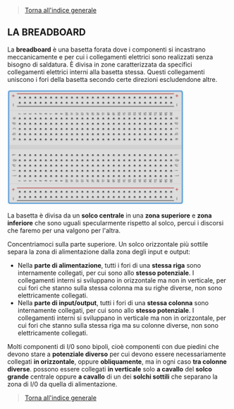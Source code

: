 >[Torna all'indice generale](index.md)

## **LA BREADBOARD**

La **breadboard** è una basetta forata dove i componenti si incastrano meccanicamente e per cui i collegamenti elettrici sono realizzati senza bisogno di saldatura. È divisa in zone caratterizzata da specifici collegamenti elettrici interni alla basetta stessa. Questi collegamenti uniscono i fori della basetta secondo certe direzioni escludendone altre.

<img src="Immagine1.png" alt="alt text" width="400">
 
La basetta è divisa da un **solco centrale** in una **zona superiore** e **zona inferiore** che sono uguali specularmente rispetto al solco, percui i discorsi che faremo per una valgono per l'altra.

Concentriamoci sulla parte superiore.  Un solco orizzontale più sottile separa la zona di alimentazione dalla zona degli input e output:
- Nella **parte di alimentazione**, tutti i fori di una **stessa riga** sono internamente collegati, per cui sono allo **stesso potenziale**. I collegamenti interni si sviluppano in orizzontale ma non in verticale, per cui fori che stanno sulla stessa colonna ma su righe diverse, non sono elettricamente collegati.
- Nella **parte di input/output**, tutti i fori di una **stessa colonna** sono internamente collegati, per cui sono allo **stesso potenziale**. I collegamenti interni si sviluppano in verticale ma non in orizzontale, per cui fori che stanno sulla stessa riga ma su colonne diverse, non sono elettricamente collegati.

Molti componenti di I/0 sono bipoli, cioè componenti con due piedini che devono stare a **potenziale diverso** per cui devono essere necessariamente collegati **in orizzontale**, oppure **obliquamente**, ma in ogni caso **tra colonne diverse**. possono essere collegati **in verticale** solo **a cavallo** del **solco grande** centrale oppure **a cavallo** di un dei **solchi sottili** che separano la zona di I/0 da quella di alimentazione.
 

>[Torna all'indice generale](index.md)
